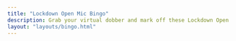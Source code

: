 ```yaml
---
title: "Lockdown Open Mic Bingo"
description: Grab your virtual dobber and mark off these Lockdown Open Mic events. Play along during the live show every tuesday at 8pm BST.
layout: "layouts/bingo.html"
---
```

